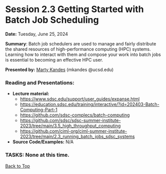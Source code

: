 # Session 2.3 Getting Started with Batch Job Scheduling

**Date:** Tuesday, June 25, 2024

**Summary**: Batch job schedulers are used to manage and fairly distribute the shared resources of high-performance computing (HPC) systems. Learning how to interact with them and compose your work into batch jobs is essential to becoming an effective HPC user.

**Presented by:** [Marty Kandes](https://www.linkedin.com/in/marty-kandes-b53a34144) (mkandes @ucsd.edu)

### Reading and Presentations:
* **Lecture material:**
   * https://www.sdsc.edu/support/user_guides/expanse.html
   * https://education.sdsc.edu/training/interactive/?id=202403-Batch-Computing-Part-1
   * https://github.com/sdsc-complecs/batch-computing
   * https://github.com/sdsc/sdsc-summer-institute-2023/tree/main/3.5_high_throughput_computing
   * https://github.com/ciml-org/ciml-summer-institute-2023/tree/main/2.3_running_batch_jobs_sdsc_systems
* **Source Code/Examples:** N/A

### TASKS: None at this time.

[Back to Top](#top)
